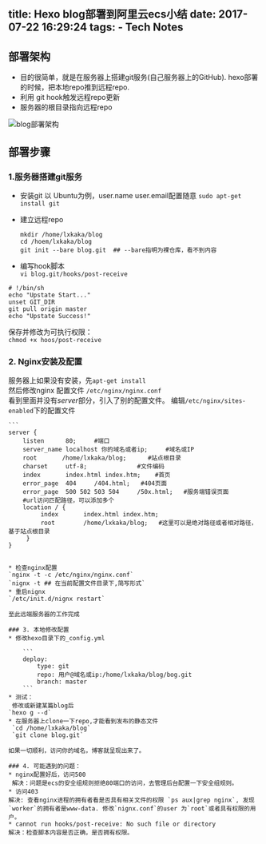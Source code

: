title: Hexo blog部署到阿里云ecs小结
date: 2017-07-22 16:29:24
tags: 
    - Tech Notes
---
## 部署架构
* 目的很简单，就是在服务器上搭建git服务(自己服务器上的GitHub). hexo部署的时候，把本地repo推到远程repo.  
* 利用 git hook触发远程repo更新
* 服务器的根目录指向远程repo

![blog部署架构](http://7xorjs.com1.z0.glb.clouddn.com/194667281-5760cfced0e4f_articlex.png)

## 部署步骤
### 1.服务器搭建git服务
* 安装git 
  以 Ubuntu为例，user.name user.email配置随意
`sudo apt-get install git`

* 建立远程repo

	```
   mkdir /home/lxkaka/blog  
   cd /hoem/lxkaka/blog  
   git init --bare blog.git  ## --bare指明为裸仓库，看不到内容
	```
* 编写hook脚本  
`vi blog.git/hooks/post-receive`
 
 ```
 # !/bin/sh
 echo "Upstate Start..."
 unset GIT_DIR
 git pull origin master
 echo "Upstate Success!"
 ```
保存并修改为可执行权限：  
`chmod +x hoos/post-receive`
### 2. Nginx安装及配置
服务器上如果没有安装，先`apt-get install`  
然后修改nginx 配置文件
`/etc/nginx/nginx.conf`  
看到里面并没有*server*部分，引入了别的配置文件。
编辑`/etc/nginx/sites-enabled`下的配置文件

	```
	server {
		listen      80;     #端口
		server_name localhost 你的域名或者ip;     #域名或IP
		root       /home/lxkaka/blog;      #站点根目录
		charset     utf-8;              #文件编码
		index       index.html index.htm;    #首页
		error_page  404     /404.html;   #404页面
		error_page  500 502 503 504     /50x.html;   #服务端错误页面
		#url访问匹配路径，可以添加多个
		location / {
		     index       index.html index.htm;
		     root        /home/lxkaka/blog;   #这里可以是绝对路径或者相对路径，基于站点根目录
		 }
	}
```

* 检查nginx配置  
`nginx -t -c /etc/nginx/nginx.conf`
`nignx -t ## 在当前配置文件目录下,简写形式`
* 重启nignx  
`/etc/init.d/nignx restart` 

至此远端服务器的工作完成

### 3. 本地修改配置
* 修改hexo目录下的_config.yml

	```
	deploy:
		type: git
		repo: 用户@域名或ip:/home/lxkaka/blog/bog.git
		branch: master
	```
* 测试：  
 修改或新建某篇blog后
`hexo g --d`
* 在服务器上clone一下repo,才能看到发布的静态文件  
 `cd /home/lxkaka/blog`  
 `git clone blog.git` 
  
如果一切顺利，访问你的域名，博客就呈现出来了。

### 4. 可能遇到的问题：
* nginx配置好后，访问500  
 解决：问题是ecs的安全组规则拒绝80端口的访问，去管理后台配置一下安全组规则。
* 访问403  
解决: 查看nginx进程的拥有者看是否具有相关文件的权限 `ps aux|grep nginx`, 发现 `worker`的拥有者是www-data. 修改`nignx.conf`的user 为`root`或者具有权限的用户。
* cannot run hooks/post-receive: No such file or directory  
解决：检查脚本内容是否正确，是否拥有权限。




